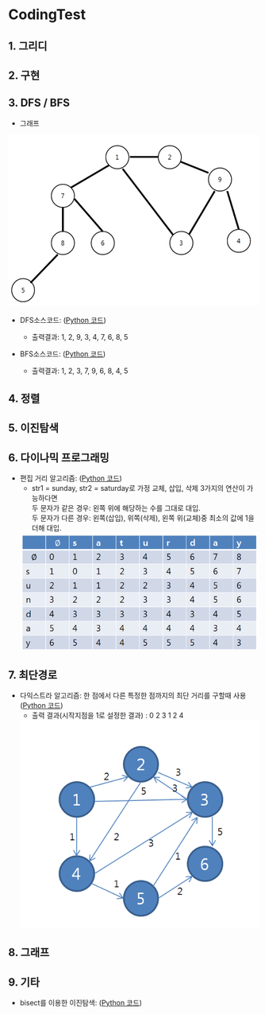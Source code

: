 # CodingTest

## 1. 그리디

## 2. 구현

## 3. DFS / BFS
 - 그래프
<img src = "pystudy/res/graph.PNG">

- DFS소스코드: ([Python 코드](/pystudy/개념/DFS.py))
  - 출력결과: 1, 2, 9, 3, 4, 7, 6, 8, 5

- BFS소스코드: ([Python 코드](/pystudy/개념/BFS.py))
  - 출력결과: 1, 2, 3, 7, 9, 6, 8, 4, 5

## 4. 정렬

## 5. 이진탐색

## 6. 다이나믹 프로그래밍
- 편집 거리 알고리즘: ([Python 코드](/pystudy/개념/편집거리.py))
  - str1 = sunday, str2 = saturday로 가정 교체, 삽입, 삭제 3가지의 연산이 가능하다면 <br>
    두 문자가 같은 경우: 왼쪽 위에 해당하는 수를 그대로 대입. <br>
    두 문자가 다른 경우: 왼쪽(삽입), 위쪽(삭제), 왼쪽 위(교체)중 최소의 값에 1을 더해 대입. <br>
  <img src = "pystudy/res/Edt_Distance.PNG">
  

## 7. 최단경로
- 다익스트라 알고리즘: 한 점에서 다른 특정한 점까지의 최단 거리를 구할때 사용 ([Python 코드](/pystudy/개념/dijkstra.py))
  - 출력 결과(시작지점을 1로 설정한 결과) : 0 2 3 1 2 4
  <img src = "pystudy/res/dijkstra.PNG">
## 8. 그래프 

## 9. 기타 
- bisect를 이용한 이진탐색: ([Python 코드](/pystudy/개념/bisect.py))
